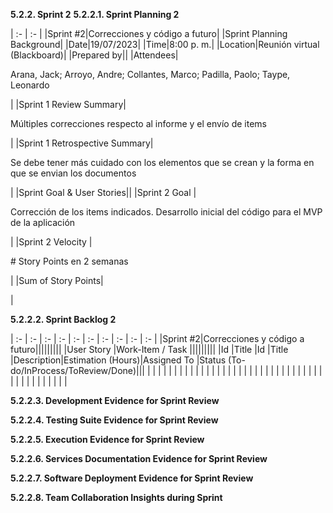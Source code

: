 **5.2.2. Sprint 2**
**5.2.2.1. Sprint Planning 2**

| :- | :- |
|Sprint #2|Correcciones y código a futuro|
|Sprint Planning Background|
|Date|19/07/2023|
|Time|8:00 p. m.|
|Location|Reunión virtual (Blackboard)|
|Prepared by||
|Attendees|<p>Arana, Jack; Arroyo, Andre; Collantes, Marco; Padilla, Paolo; Taype, Leonardo</p>|
|Sprint 1 Review Summary|<p>Múltiples correcciones respecto al informe y el envío de items</p>|
|Sprint 1 Retrospective Summary|<p>Se debe tener más cuidado con los elementos que se crean y la forma en que se envian los documentos</p>|
|Sprint Goal & User Stories||
|Sprint 2 Goal |<p>Corrección de los items indicados. Desarrollo inicial del código para el MVP de la aplicación</p>|
|Sprint 2 Velocity |<p># Story Points en 2 semanas</p>|
|Sum of Story Points|<p></p>|

**5.2.2.2. Sprint Backlog 2**

| :- | :- | :- | :- | :- | :- | :- | :- | :- | :- |
|Sprint #2|Correcciones y código a futuro|||||||||
|User Story |Work-Item / Task  |||||||||
|Id |Title |Id |Title |Description|Estimation (Hours)|Assigned To |Status (To-do/InProcess/ToReview/Done)|||
| | | | | | | | | | |
| | | | | | | | | | |
| | | | | | | | | | |
| | | | | | | | | | |

**5.2.2.3. Development Evidence for Sprint Review**

**5.2.2.4. Testing Suite Evidence for Sprint Review**

**5.2.2.5. Execution Evidence for Sprint Review**

**5.2.2.6. Services Documentation Evidence for Sprint Review**

**5.2.2.7. Software Deployment Evidence for Sprint Review**

**5.2.2.8. Team Collaboration Insights during Sprint** 